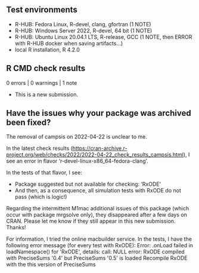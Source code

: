 ## Test environments
* R-HUB: Fedora Linux, R-devel, clang, gfortran (1 NOTE)
* R-HUB: Windows Server 2022, R-devel, 64 bit (1 NOTE)
* R-HUB: Ubuntu Linux 20.04.1 LTS, R-release, GCC (1 NOTE, then ERROR with R-HUB docker when saving artifacts...)
* local R installation, R 4.2.0

## R CMD check results

0 errors | 0 warnings | 1 note

* This is a new submission.

## Have the issues why your package was archived been fixed?
The removal of campsis on 2022-04-22 is unclear to me.

In the latest check results (https://cran-archive.r-project.org/web/checks/2022/2022-04-22_check_results_campsis.html), I see an error in flavor ‘r-devel-linux-x86_64-fedora-clang’.

In the tests of that flavor, I see:
*	Package suggested but not available for checking: ‘RxODE’
*	And then, as a consequence, all simulation tests with RxODE do not pass (which is logic!)

Regarding the intermittent M1mac additional issues of this package (which occur with package mrgsolve only), they disappeared after a few days on CRAN.
Please let me know if they still appear in this new submission. Thanks!

For information, I tried the online macbuilder service. In the tests, I have the following error message (for every test with RxODE):
Error: .onLoad failed in loadNamespace() for 'RxODE', details:
  call: NULL
  error: RxODE compiled with PreciseSums '0.4' but PreciseSums '0.5' is loaded
Recompile RxODE with the this version of PreciseSums
